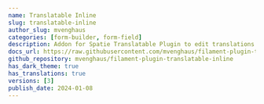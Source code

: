 ```yaml
---
name: Translatable Inline
slug: translatable-inline
author_slug: mvenghaus
categories: [form-builder, form-field]
description: Addon for Spatie Translatable Plugin to edit translations directly below the field
docs_url: https://raw.githubusercontent.com/mvenghaus/filament-plugin-translatable-inline/main/README.md
github_repository: mvenghaus/filament-plugin-translatable-inline
has_dark_theme: true
has_translations: true
versions: [3]
publish_date: 2024-01-08
---
```

